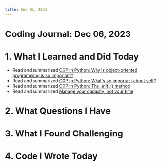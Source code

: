 ```yaml
---
title: Dec 06, 2023
---
```


# Coding Journal: Dec 06, 2023

# 1. What I Learned and Did Today
- Read and summarized [OOP in Python: Why is object-oriented programming is so important?](https://quinnle.io/docs/tech-blogs/oop/oop_in_python_01)
- Read and summarized [OOP in Python: What's so important about self?](https://quinnle.io/docs/tech-blogs/oop/oop_in_python_02)
- Read and summarized [OOP in Python: The \__init__() method](https://quinnle.io/docs/tech-blogs/oop/oop_in_python_03)
- Read and summarized [Manage your capacity, not your time](https://quinnle.io/docs/tech-blogs/notes/post_14)

# 2. What Questions I Have


# 3. What I Found Challenging


# 4. Code I Wrote Today